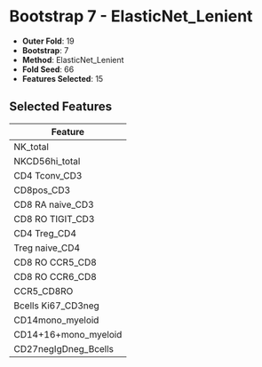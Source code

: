 # Bootstrap 7 - ElasticNet_Lenient

- **Outer Fold**: 19
- **Bootstrap**: 7
- **Method**: ElasticNet_Lenient
- **Fold Seed**: 66
- **Features Selected**: 15

## Selected Features

| Feature |
|---------|
| NK_total |
| NKCD56hi_total |
| CD4 Tconv_CD3 |
| CD8pos_CD3 |
| CD8 RA naive_CD3 |
| CD8 RO TIGIT_CD3 |
| CD4 Treg_CD4 |
| Treg naive_CD4 |
| CD8 RO CCR5_CD8 |
| CD8 RO CCR6_CD8 |
| CCR5_CD8RO |
| Bcells Ki67_CD3neg |
| CD14mono_myeloid |
| CD14+16+mono_myeloid |
| CD27negIgDneg_Bcells |
